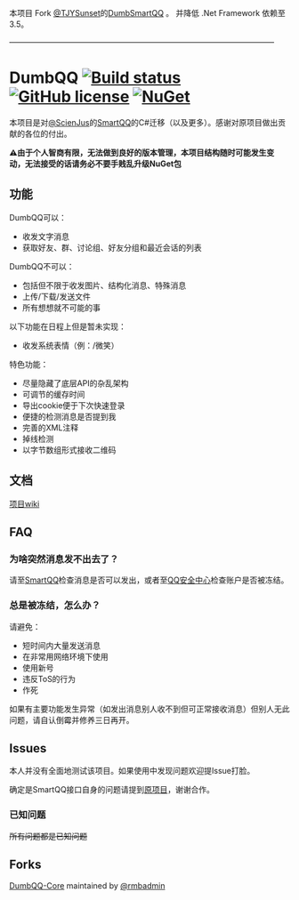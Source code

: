 本项目 Fork [@TJYSunset](https://github.com/scienjus/)的[DumbSmartQQ](https://github.com/TJYSunset/DumbQQ) 。
并降低 .Net Framework 依赖至3.5。

——————————————————————————————————

# DumbQQ [![Build status]( 	https://img.shields.io/appveyor/ci/TJYSunset/DumbQQ.svg?style=flat)](https://ci.appveyor.com/project/TJYSunset/DumbQQ) [![GitHub license](https://img.shields.io/badge/license-MIT-blue.svg?style=flat)](https://raw.githubusercontent.com/TJYSunset/DumbQQ/master/LICENSE) [![NuGet]( 	https://img.shields.io/nuget/v/Sunsetware.DumbQQ.svg)](https://www.nuget.org/packages/Sunsetware.DumbQQ/)

本项目是对[@ScienJus](https://github.com/scienjus/)的[SmartQQ](https://github.com/scienjus/smartqq)的C#迁移（以及更多）。感谢对原项目做出贡献的各位的付出。

**⚠️由于个人智商有限，无法做到良好的版本管理，本项目结构随时可能发生变动，无法接受的话请务必不要手贱乱升级NuGet包**

## 功能

DumbQQ可以：

+ 收发文字消息
+ 获取好友、群、讨论组、好友分组和最近会话的列表

DumbQQ不可以：

+ 包括但不限于收发图片、结构化消息、特殊消息
+ 上传/下载/发送文件
+ 所有想想就不可能的事

以下功能在日程上但是暂未实现：

+ 收发系统表情（例：/微笑）

特色功能：

+ 尽量隐藏了底层API的杂乱架构
+ 可调节的缓存时间
+ 导出cookie便于下次快速登录
+ 便捷的检测消息是否提到我
+ 完善的XML注释
+ 掉线检测
+ 以字节数组形式接收二维码

## 文档

[项目wiki](https://github.com/TJYSunset/DumbQQ/wiki)

## FAQ

### 为啥突然消息发不出去了？

请至[SmartQQ](http://w.qq.com)检查消息是否可以发出，或者至[QQ安全中心](http://aq.qq.com/007)检查账户是否被冻结。

### 总是被冻结，怎么办？

请避免：

+ 短时间内大量发送消息
+ 在非常用网络环境下使用
+ 使用新号
+ 违反ToS的行为
+ 作死

如果有主要功能发生异常（如发出消息别人收不到但可正常接收消息）但别人无此问题，请自认倒霉并修养三日再开。

## Issues

本人并没有全面地测试该项目。如果使用中发现问题欢迎提Issue打脸。

确定是SmartQQ接口自身的问题请提到[原项目](https://github.com/scienjus/smartqq)，谢谢合作。

### 已知问题

~~所有问题都是已知问题~~

## Forks

[DumbQQ-Core](https://github.com/rmbadmin/DumbQQ-Core) maintained by [@rmbadmin](https://github.com/rmbadmin)